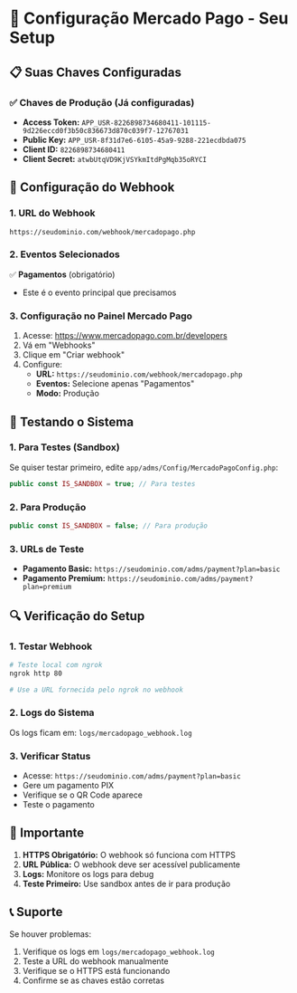 # 🚀 Configuração Mercado Pago - Seu Setup

## 📋 Suas Chaves Configuradas

### ✅ Chaves de Produção (Já configuradas)
- **Access Token:** `APP_USR-8226898734680411-101115-9d226eccd0f3b50c836673d870c039f7-12767031`
- **Public Key:** `APP_USR-8f31d7e6-6105-45a9-9288-221ecdbda075`
- **Client ID:** `8226898734680411`
- **Client Secret:** `atwbUtqVD9KjVSYkmItdPgMqb35oRYCI`

## 🔧 Configuração do Webhook

### 1. URL do Webhook
```
https://seudominio.com/webhook/mercadopago.php
```

### 2. Eventos Selecionados
✅ **Pagamentos** (obrigatório)
- Este é o evento principal que precisamos

### 3. Configuração no Painel Mercado Pago
1. Acesse: https://www.mercadopago.com.br/developers
2. Vá em "Webhooks"
3. Clique em "Criar webhook"
4. Configure:
   - **URL:** `https://seudominio.com/webhook/mercadopago.php`
   - **Eventos:** Selecione apenas "Pagamentos"
   - **Modo:** Produção

## 🧪 Testando o Sistema

### 1. Para Testes (Sandbox)
Se quiser testar primeiro, edite `app/adms/Config/MercadoPagoConfig.php`:
```php
public const IS_SANDBOX = true; // Para testes
```

### 2. Para Produção
```php
public const IS_SANDBOX = false; // Para produção
```

### 3. URLs de Teste
- **Pagamento Basic:** `https://seudominio.com/adms/payment?plan=basic`
- **Pagamento Premium:** `https://seudominio.com/adms/payment?plan=premium`

## 🔍 Verificação do Setup

### 1. Testar Webhook
```bash
# Teste local com ngrok
ngrok http 80

# Use a URL fornecida pelo ngrok no webhook
```

### 2. Logs do Sistema
Os logs ficam em: `logs/mercadopago_webhook.log`

### 3. Verificar Status
- Acesse: `https://seudominio.com/adms/payment?plan=basic`
- Gere um pagamento PIX
- Verifique se o QR Code aparece
- Teste o pagamento

## 🚨 Importante

1. **HTTPS Obrigatório:** O webhook só funciona com HTTPS
2. **URL Pública:** O webhook deve ser acessível publicamente
3. **Logs:** Monitore os logs para debug
4. **Teste Primeiro:** Use sandbox antes de ir para produção

## 📞 Suporte

Se houver problemas:
1. Verifique os logs em `logs/mercadopago_webhook.log`
2. Teste a URL do webhook manualmente
3. Verifique se o HTTPS está funcionando
4. Confirme se as chaves estão corretas


